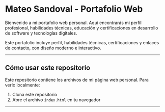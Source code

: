# Mateo Sandoval - Portafolio Web

Bienvenido a mi portafolio web personal. Aquí encontrarás mi perfil profesional, habilidades técnicas, educación y certificaciones en desarrollo de software y tecnologías digitales.

Este portafolio incluye perfil, habilidades técnicas, certificaciones y enlaces de contacto, con diseño moderno e interactivo.



---


## Cómo usar este repositorio

Este repositorio contiene los archivos de mi página web personal. Para verlo localmente:  
1. Clona este repositorio  
2. Abre el archivo `index.html` en tu navegador

---
